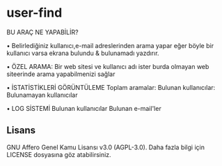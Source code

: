 # user-find
BU ARAÇ NE YAPABİLİR?

• Belirlediğiniz kullanıcı,e-mail adreslerinden arama yapar eğer böyle bir kullanıcı varsa ekrana bulundu & bulunamadı yazdırır.

• ÖZEL ARAMA:
Bir web sitesi ve kullanıcı adı ister burda olmayan web siteerinde arama yapabilmenizi sağlar

• İSTATİSTİKLERİ GÖRÜNTÜLEME
 Toplam aramalar:
 Bulunan kullanıcılar:
 Bulunamayan kullanıcılar

• LOG SİSTEMİ
Bulunan kullanıcılar
Bulunan e-mail'ler

## Lisans

GNU Affero Genel Kamu Lisansı v3.0 (AGPL-3.0). Daha fazla bilgi için LICENSE dosyasına göz atabilirsiniz.

